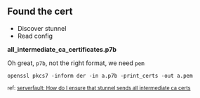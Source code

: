 ## Found the cert

* Discover stunnel
* Read config

**all_intermediate_ca_certificates.p7b**

Oh great, `p7b`, not the right format, we need `pem`

    openssl pkcs7 -inform der -in a.p7b -print_certs -out a.pem

<small>ref: [serverfault: How do I ensure that stunnel sends all intermediate ca certs](http://serverfault.com/questions/254795/how-do-i-ensure-that-stunnel-sends-all-intermediate-ca-certs)</small>
